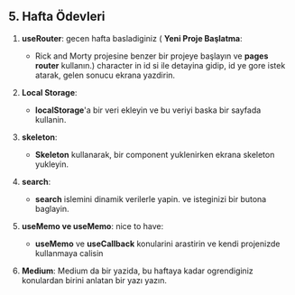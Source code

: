 ## 5. Hafta Ödevleri

1. **useRouter**:
   gecen hafta basladiginiz
   ( **Yeni Proje Başlatma**:
   - Rick and Morty projesine benzer bir projeye başlayın ve **pages router** kullanın.)
character in id si ile detayina gidip, id ye gore istek atarak, gelen sonucu ekrana yazdirin.

2. **Local Storage**:
   - **localStorage**'a bir veri ekleyin ve bu veriyi baska bir sayfada kullanin.

3. **skeleton**:
   - **Skeleton** kullanarak, bir component yuklenirken ekrana skeleton yukleyin.

4. **search**:
   - **search** islemini dinamik verilerle yapin.
     ve isteginizi bir butona baglayin.

5. **useMemo ve useMemo**:
   nice to have:
   - **useMemo** ve **useCallback** konularini arastirin ve kendi projenizde kullanmaya calisin

6. **Medium**:
   Medium da bir yazida, bu haftaya kadar ogrendiginiz konulardan birini anlatan bir yazı yazın.